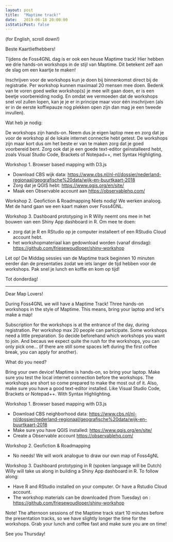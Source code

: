 ```yaml
---
layout: post
title:  "Maptime track!"
date:   2019-06-18 20:00:00
isStaticPost: false
---
```

(for English, scroll down!)

Beste Kaartliefhebbers! 

Tijdens de Foss4GNL dag is er ook een heuse Maptime track! Hier hebben we drie hands-on workshops in de stijl van Maptime. Dit betekent zelf aan de slag om een kaartje te maken!

Inschrijven voor de workshops kun je doen bij binnenkomst direct bij de registratie. Per workshop kunnen maximaal 20 mensen mee doen. Bedenk van te voren goed welke workshop(s) je mee wilt gaan doen, er is een beetje voorbereiding nodig. En omdat we vermoeden dat de workshops snel vol zullen lopen, kan je je er in principe maar voor één inschrijven (als er in de eerste koffiepauze nog plekken open zijn dan mag je een tweede invullen).

Wat heb je nodig:

De workshops zijn hands-on. Neem dus je eigen laptop mee en zorg dat je voor de workshop al de lokale internet connectie hebt getest. De workshops zijn maar kort dus om het beste er van te maken zorg dat je goed voorbereid bent.
Zorg ook dat je een goede text-editor geïnstalleerd hebt, zoals Visual Studio Code, Brackets of Notepad++, met Syntax Highligting.

Workshop 1. Browser based mapping with D3.js
* Download CBS wijk data: https://www.cbs.nl/nl-nl/dossier/nederland-regionaal/geografische%20data/wijk-en-buurtkaart-2018
* Zorg dat je QGIS hebt: https://www.qgis.org/en/site/
* Maak een Observable account aan https://observablehq.com/

Workshop 2. Geofiction & Roadmapping
Niets nodig! We werken analoog. Met de hand gaan we een kaart maken over Foss4GNL.

Workshop 3. Dashboard prototyping in R
Willy neemt ons mee in het bouwen van een Shiny App dashboard in R. Om mee te doen:
* zorg dat je R en RStudio op je computer installeert of een RStudio Cloud account hebt.
* het workshopmateriaal kan gedownload worden (vanaf dinsdag): https://github.com/friesewoudloper/shiny-workshop

Let op! De Middag sessies van de Maptime track beginnen 10 minuten eerder dan de presentaties zodat we iets langer de tijd hebben voor de workshops. Pak snel je lunch en koffie en kom op tijd!
 
Tot donderdag!

 

 

---------------------------------------------------------

 


Dear Map Lovers!

During Foss4GNL we will have a Maptime Track! Three hands-on workshops in the style of Maptime. This means, bring your laptop and let's make a map!

Subscription for the workshops is at the entrance of the day, during registration. Per workshop max 20 people can participate. Some workshops need a little preparation. So decide beforehand which workshops you want to join. And becaus we expect quite the rush for the workshops, you can only pick one... (if there are still some spaces left during the first coffee break, you can apply for another).

What do you need?

Bring your own device! Maptime is hands-on, so bring your laptop. Make sure you test the local internet connection before the workshops. The workshops are short so come prepared to make the most out of it.
Also, make sure you have a good text-editor installed. Like Visual Studio Code, Brackets or Notepad++. With Syntax Highlighting.

Workshop 1. Browser based mapping with D3.js
* Download CBS neighborhood data: https://www.cbs.nl/nl-nl/dossier/nederland-regionaal/geografische%20data/wijk-en-buurtkaart-2018
* Make sure you have QGIS installed: https://www.qgis.org/en/site/
* Create a Observable account https://observablehq.com/

Workshop 2. Geofiction & Roadmapping
* No needs! We will work analogue to draw our own map of Foss4gNL

Workshop 3. Dashboard prototyping in R (spoken language will be Dutch)
Willy will take us along in building a Shiny App dashboard in R. To follow along:
* Have R and RStudio installed on your computer. Or have a Rstudio Cloud account.
* The workshop materials can be downloaded (from Tuesday) on : https://github.com/friesewoudloper/shiny-workshop

Note! The afternoon sessions of the Maptime track start 10 minutes before the presentation tracks, so we have slightly longer the time for the workshops. Grab your lunch and coffee fast and make sure you are on time!

See you Thursday! 
